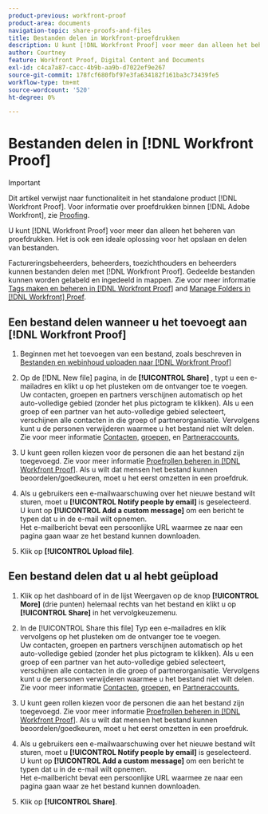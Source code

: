 ```yaml
---
product-previous: workfront-proof
product-area: documents
navigation-topic: share-proofs-and-files
title: Bestanden delen in Workfront-proefdrukken
description: U kunt [!DNL Workfront Proof] voor meer dan alleen het beheren van proefdrukken. Het is ook een ideale oplossing voor het opslaan en delen van bestanden.
author: Courtney
feature: Workfront Proof, Digital Content and Documents
exl-id: c4ca7a87-cacc-4b9b-aa9b-d7022ef9e267
source-git-commit: 178fcf680fbf97e3fa634182f161ba3c73439fe5
workflow-type: tm+mt
source-wordcount: '520'
ht-degree: 0%

---
```


# Bestanden delen in [!DNL Workfront Proof]

>[!IMPORTANT]
>
>Dit artikel verwijst naar functionaliteit in het standalone product [!DNL Workfront Proof]. Voor informatie over proefdrukken binnen [!DNL Adobe Workfront], zie [Proofing](../../../review-and-approve-work/proofing/proofing.md).

U kunt [!DNL Workfront Proof] voor meer dan alleen het beheren van proefdrukken. Het is ook een ideale oplossing voor het opslaan en delen van bestanden.

Factureringsbeheerders, beheerders, toezichthouders en beheerders kunnen bestanden delen met [!DNL Workfront Proof]. Gedeelde bestanden kunnen worden gelabeld en ingedeeld in mappen. Zie voor meer informatie [Tags maken en beheren in [!DNL Workfront Proof]](../../../workfront-proof/wp-work-proofsfiles/organize-your-work/create-and-manage-tags.md) and [Manage Folders in [!DNL Workfront] Proef](../../../workfront-proof/wp-work-proofsfiles/organize-your-work/manage-folders.md).

## Een bestand delen wanneer u het toevoegt aan [!DNL Workfront Proof]

1. Beginnen met het toevoegen van een bestand, zoals beschreven in [Bestanden en webinhoud uploaden naar [!DNL Workfront Proof]](../../../workfront-proof/wp-work-proofsfiles/create-proofs-and-files/upload-files-web-content.md)
1. Op de [!DNL New file] pagina, in de **[!UICONTROL Share]** , typt u een e-mailadres en klikt u op het plusteken om de ontvanger toe te voegen.\
   Uw contacten, groepen en partners verschijnen automatisch op het auto-volledige gebied (zonder het plus pictogram te klikken). Als u een groep of een partner van het auto-volledige gebied selecteert, verschijnen alle contacten in die groep of partnerorganisatie. Vervolgens kunt u de personen verwijderen waarmee u het bestand niet wilt delen. Zie voor meer informatie [Contacten,](https://support.workfront.com/hc/en-us/sections/115000920808-Contacts) [groepen,](https://support.workfront.com/hc/en-us/sections/115000920828-Groups) en [Partneraccounts.](https://support.workfront.com/hc/en-us/sections/115000912107-Partner-accounts)

1. U kunt geen rollen kiezen voor de personen die aan het bestand zijn toegevoegd. Zie voor meer informatie [Proefrollen beheren in [!DNL Workfront Proof]](../../../workfront-proof/wp-work-proofsfiles/share-proofs-and-files/manage-proof-roles.md). Als u wilt dat mensen het bestand kunnen beoordelen/goedkeuren, moet u het eerst omzetten in een proefdruk.
1. Als u gebruikers een e-mailwaarschuwing over het nieuwe bestand wilt sturen, moet u **[!UICONTROL Notify people by email]** is geselecteerd.\
   U kunt op **[!UICONTROL Add a custom message]** om een bericht te typen dat u in de e-mail wilt opnemen.\
   Het e-mailbericht bevat een persoonlijke URL waarmee ze naar een pagina gaan waar ze het bestand kunnen downloaden.

1. Klik op **[!UICONTROL Upload file]**.

## Een bestand delen dat u al hebt geüpload

1. Klik op het dashboard of in de lijst Weergaven op de knop **[!UICONTROL More]** (drie punten) helemaal rechts van het bestand en klikt u op **[!UICONTROL Share]** in het vervolgkeuzemenu.

1. In de [!UICONTROL Share this file] Typ een e-mailadres en klik vervolgens op het plusteken om de ontvanger toe te voegen.\
   Uw contacten, groepen en partners verschijnen automatisch op het auto-volledige gebied (zonder het plus pictogram te klikken). Als u een groep of een partner van het auto-volledige gebied selecteert, verschijnen alle contacten in die groep of partnerorganisatie. Vervolgens kunt u de personen verwijderen waarmee u het bestand niet wilt delen. Zie voor meer informatie [Contacten,](https://support.workfront.com/hc/en-us/sections/115000920808-Contacts) [groepen,](https://support.workfront.com/hc/en-us/sections/115000920828-Groups) en [Partneraccounts.](https://support.workfront.com/hc/en-us/sections/115000912107-Partner-accounts)

1. U kunt geen rollen kiezen voor de personen die aan het bestand zijn toegevoegd. Zie voor meer informatie [Proefrollen beheren in [!DNL Workfront Proof]](../../../workfront-proof/wp-work-proofsfiles/share-proofs-and-files/manage-proof-roles.md). Als u wilt dat mensen het bestand kunnen beoordelen/goedkeuren, moet u het eerst omzetten in een proefdruk.
1. Als u gebruikers een e-mailwaarschuwing over het nieuwe bestand wilt sturen, moet u **[!UICONTROL Notify people by email]** is geselecteerd.\
   U kunt op **[!UICONTROL Add a custom message]** om een bericht te typen dat u in de e-mail wilt opnemen.\
   Het e-mailbericht bevat een persoonlijke URL waarmee ze naar een pagina gaan waar ze het bestand kunnen downloaden.

1. Klik op **[!UICONTROL Share]**.
